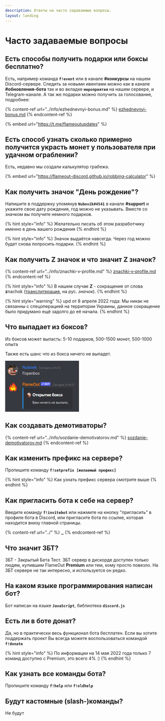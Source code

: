 ```yaml
---
description: Ответы на часто задаваемые вопросы.
layout: landing
---
```


# Часто задаваемые вопросы

## Есть способы получить подарки или боксы бесплатно?

Есть, например команда **`f!event`** или в канале **#конкурсы** на нашем Discord-сервере. Следить за новыми ивентами можно как в канале **#обновления-бота** так и во вкладке **`мероприятия`** на нашем сервере, и Telegram-канале. А так же подарки можно получить за голосование, подробнее:

{% content-ref url="../info/ezhednevnyi-bonus.md" %}
[ezhednevnyi-bonus.md](../info/ezhednevnyi-bonus.md)
{% endcontent-ref %}

{% embed url="https://t.me/flameoutupdates" %}

## Есть способ узнать сколько примерно получится украсть монет у пользователя при удачном ограблении?

Есть, недавно мы создали калькулятор грабежа.

{% embed url="https://flameout-discord.github.io/robbing-calculator" %}

## Как получить значок "День рождение"?

Напишите в поддержку упомянув **`Nubovik#4541`** в канале **#support** и укажите свою дату рождения, год можно не указывать. Вместе со значком вы получите немного подарков.

{% hint style="info" %}
Желательно писать об этом разработчику именно в день вашего рождения
{% endhint %}

{% hint style="info" %}
Значок выдаётся навсегда. Через год можно будет снова попросить подарки.
{% endhint %}

## Как получить Z значок и что значит Z значок?

{% content-ref url="../info/znachki-v-profile.md" %}
[znachki-v-profile.md](../info/znachki-v-profile.md)
{% endcontent-ref %}

{% hint style="info" %}
В нашем случае **Z** - сокращение от слова **z**nachok ([транслитерация](https://ru.wikipedia.org/wiki/%D0%A2%D1%80%D0%B0%D0%BD%D1%81%D0%BB%D0%B8%D1%82%D0%B5%D1%80%D0%B0%D1%86%D0%B8%D1%8F), на рус. _значок_).&#x20;
{% endhint %}

{% hint style="warning" %}
upd от 8 апреля 2022 года: Мы никак не связанны с спецоперацией на территории Украины, данное сокращение было придумано ещё задолго до её начала.
{% endhint %}

## Что выпадает из боксов?

Из боксов может выпасть: 5-10 подарков, 500-1500 монет, 500-1000 опыта

Также есть шанс что из бокса ничего не выпадет.

![](<../.gitbook/assets/image (184).png>)

## Как создавать демотиваторы?

{% content-ref url="../info/sozdanie-demotivatorov.md" %}
[sozdanie-demotivatorov.md](../info/sozdanie-demotivatorov.md)
{% endcontent-ref %}

## Как изменить префикс на сервере?

Пропишите команду **`f!setprefix [желаемый префикс]`**

{% hint style="info" %}
Как узнать префикс сервера смотрите выше
{% endhint %}

## Как пригласить бота к себе на сервер?

Введите команду **`f!invitebot`** или нажмите на кнопку "пригласить" в профиле бота в Discord, или пригласите бота по ссылке, которая находится внизу главной страницы.

{% content-ref url="../" %}
[..](../)
{% endcontent-ref %}

## Что значит ЗБТ?

ЗБТ - Закрытый Бета Тест. ЗБТ сервер в дискорде доступен только людям, купившим FlameOut **Premium** или тем, кому просто повезло. На ЗБТ сервере не так интересно, и используется он редко.

## На каком языке программирования написан бот?

Бот написан на языке **`JavaScript`**, библиотека **`discord.js`**

## Есть ли в боте донат?

Да, но в практически весь функционал бота бесплатен. Если вы хотите поддержать проект Вы всегда можете воспользоваться командой **`f!donate`**

{% hint style="info" %}
По информации на 14 мая 2022 года только 7 команд доступно с Premium, это всего 4% :)
{% endhint %}

## Как узнать все команды бота?

Пропишите команду **`f!help`** или **`f!oldhelp`**

## Будут кастомные (slash-)команды?

Не будут
